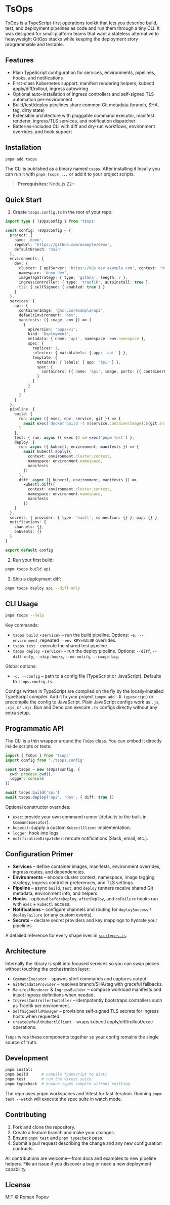 # TsOps

TsOps is a TypeScript-first operations toolkit that lets you describe build, test, and deployment pipelines as code and run them through a tiny CLI. It was designed for small platform teams that want a stateless alternative to heavyweight GitOps stacks while keeping the deployment story programmable and testable.

## Features

- Plain TypeScript configuration for services, environments, pipelines, hooks, and notifications
- First-class Kubernetes support: manifest rendering helpers, kubectl apply/diff/rollout, ingress autowiring
- Optional auto-installation of ingress controllers and self-signed TLS automation per-environment
- Build/test/deploy pipelines share common Git metadata (branch, SHA, tag, dirty state)
- Extensible architecture with pluggable command executor, manifest renderer, ingress/TLS services, and notification dispatcher
- Batteries-included CLI with diff and dry-run workflows, environment overrides, and hook support

## Installation

```bash
pnpm add tsops
```

The CLI is published as a binary named `tsops`. After installing it locally you can run it with `pnpm tsops ...` or add it to your project scripts.

> **Prerequisites:** Node.js 22+

## Quick Start

1. Create `tsops.config.ts` in the root of your repo:

```ts
import type { TsOpsConfig } from 'tsops'

const config: TsOpsConfig = {
  project: {
    name: 'demo',
    repoUrl: 'https://github.com/example/demo',
    defaultBranch: 'main'
  },
  environments: {
    dev: {
      cluster: { apiServer: 'https://k8s.dev.example.com', context: 'dev' },
      namespace: 'demo-dev',
      imageTagStrategy: { type: 'gitSha', length: 7 },
      ingressController: { type: 'traefik', autoInstall: true },
      tls: { selfSigned: { enabled: true } }
    }
  },
  services: {
    api: {
      containerImage: 'ghcr.io/example/api',
      defaultEnvironment: 'dev',
      manifests: ({ image, env }) => [
        {
          apiVersion: 'apps/v1',
          kind: 'Deployment',
          metadata: { name: 'api', namespace: env.namespace },
          spec: {
            replicas: 1,
            selector: { matchLabels: { app: 'api' } },
            template: {
              metadata: { labels: { app: 'api' } },
              spec: {
                containers: [{ name: 'api', image, ports: [{ containerPort: 8080 }] }]
              }
            }
          }
        }
      ]
    }
  },
  pipeline: {
    build: {
      run: async ({ exec, env, service, git }) => {
        await exec(`docker build -t ${service.containerImage}:${git.shortSha} .`, { env })
      }
    },
    test: { run: async ({ exec }) => exec('pnpm test') },
    deploy: {
      run: async ({ kubectl, environment, manifests }) => {
        await kubectl.apply({
          context: environment.cluster.context,
          namespace: environment.namespace,
          manifests
        })
      },
      diff: async ({ kubectl, environment, manifests }) =>
        kubectl.diff({
          context: environment.cluster.context,
          namespace: environment.namespace,
          manifests
        })
    }
  },
  secrets: { provider: { type: 'vault', connection: {} }, map: {} },
  notifications: {
    channels: {},
    onEvents: {}
  }
}

export default config
```

2. Run your first build:

```bash
pnpm tsops build api
```

3. Ship a deployment diff:

```bash
pnpm tsops deploy api --diff-only
```

## CLI Usage

```bash
pnpm tsops --help
```

Key commands:

- `tsops build <service>` – run the build pipeline. Options: `-e, --environment`, repeated `--env KEY=VALUE` overrides.
- `tsops test` – execute the shared test pipeline.
- `tsops deploy <service>` – run the deploy pipeline. Options: `--diff`, `--diff-only`, `--skip-hooks`, `--no-notify`, `--image-tag`.

Global options:

- `-c, --config` – path to a config file (TypeScript or JavaScript). Defaults to `tsops.config.ts`.

Configs written in TypeScript are compiled on the fly by the locally-installed TypeScript compiler. Add it to your project (`pnpm add -D typescript`) or precompile the config to JavaScript. Plain JavaScript configs work as `.js`, `.cjs`, or `.mjs`. Bun and Deno can execute `.ts` configs directly without any extra setup.

## Programmatic API

The CLI is a thin wrapper around the `TsOps` class. You can embed it directly inside scripts or tests:

```ts
import { TsOps } from 'tsops'
import config from './tsops.config'

const tsops = new TsOps(config, {
  cwd: process.cwd(),
  logger: console
})

await tsops.build('api')
await tsops.deploy('api', 'dev', { diff: true })
```

Optional constructor overrides:

- `exec`: provide your own command runner (defaults to the built-in `CommandExecutor`).
- `kubectl`: supply a custom `KubectlClient` implementation.
- `logger`: hook into logs.
- `notificationDispatcher`: reroute notifications (Slack, email, etc.).

## Configuration Primer

- **Services** – define container images, manifests, environment overrides, ingress routes, and dependencies.
- **Environments** – encode cluster context, namespace, image tagging strategy, ingress controller preferences, and TLS settings.
- **Pipeline** – async `build`, `test`, and `deploy` runners receive shared Git metadata, environment info, and helpers.
- **Hooks** – optional `beforeDeploy`, `afterDeploy`, and `onFailure` hooks run with `exec` + `kubectl` access.
- **Notifications** – configure channels and routing for `deploySuccess` / `deployFailure` (or any custom events).
- **Secrets** – declare secret providers and key mappings to hydrate your pipelines.

A detailed reference for every shape lives in [`src/types.ts`](src/types.ts).

## Architecture

Internally the library is split into focused services so you can swap pieces without touching the orchestration layer:

- `CommandExecutor` – spawns shell commands and captures output.
- `GitMetadataProvider` – resolves branch/SHA/tag with graceful fallbacks.
- `ManifestRenderer` & `IngressBuilder` – compose workload manifests and inject ingress definitions when needed.
- `IngressControllerInstaller` – idempotently bootstraps controllers such as Traefik per environment.
- `SelfSignedTlsManager` – provisions self-signed TLS secrets for ingress hosts when requested.
- `createDefaultKubectlClient` – wraps kubectl apply/diff/rollout/exec operations.

`TsOps` wires these components together so your config remains the single source of truth.

## Development

```bash
pnpm install
pnpm build      # compile TypeScript to dist/
pnpm test       # run the Vitest suite
pnpm typecheck  # ensure types compile without emitting
```

The repo uses pnpm workspaces and Vitest for fast iteration. Running `pnpm test --watch` will execute the spec suite in watch mode.

## Contributing

1. Fork and clone the repository.
2. Create a feature branch and make your changes.
3. Ensure `pnpm test` and `pnpm typecheck` pass.
4. Submit a pull request describing the change and any new configuration contracts.

All contributions are welcome—from docs and examples to new pipeline helpers. File an issue if you discover a bug or need a new deployment capability.

## License

MIT © Roman Popov

